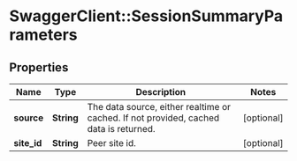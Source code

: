 # SwaggerClient::SessionSummaryParameters

## Properties
Name | Type | Description | Notes
------------ | ------------- | ------------- | -------------
**source** | **String** | The data source, either realtime or cached. If not provided, cached data is returned. | [optional] 
**site_id** | **String** | Peer site id. | [optional] 


